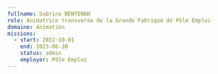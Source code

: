 ```yaml
---
fullname: Sabrina BENTENAH
role: Animatrice transverse de la Grande Fabrique de Pôle Emploi
domaine: Animation
missions:
  - start: 2022-10-01
    end: 2023-06-30
    status: admin
    employer: Pôle Emploi
---
```

